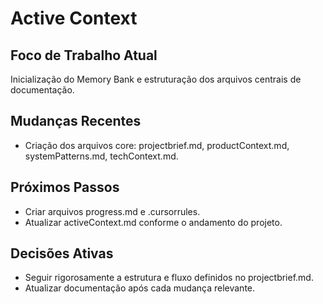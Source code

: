 # Active Context

## Foco de Trabalho Atual
Inicialização do Memory Bank e estruturação dos arquivos centrais de documentação.

## Mudanças Recentes
- Criação dos arquivos core: projectbrief.md, productContext.md, systemPatterns.md, techContext.md.

## Próximos Passos
- Criar arquivos progress.md e .cursorrules.
- Atualizar activeContext.md conforme o andamento do projeto.

## Decisões Ativas
- Seguir rigorosamente a estrutura e fluxo definidos no projectbrief.md.
- Atualizar documentação após cada mudança relevante. 